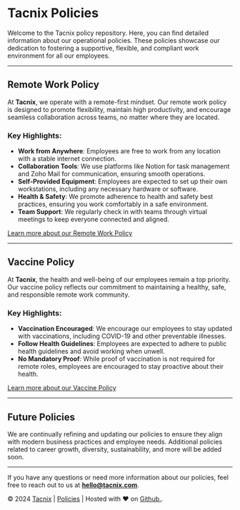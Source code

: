 # Tacnix Policies

Welcome to the Tacnix policy repository. Here, you can find detailed information about our operational policies. These policies showcase our dedication to fostering a supportive, flexible, and compliant work environment for all our employees.

---

## Remote Work Policy

At **Tacnix**, we operate with a remote-first mindset. Our remote work policy is designed to promote flexibility, maintain high productivity, and encourage seamless collaboration across teams, no matter where they are located.

### Key Highlights:
- **Work from Anywhere**: Employees are free to work from any location with a stable internet connection.
- **Collaboration Tools**: We use platforms like Notion for task management and Zoho Mail for communication, ensuring smooth operations.
- **Self-Provided Equipment**: Employees are expected to set up their own workstations, including any necessary hardware or software.
- **Health & Safety**: We promote adherence to health and safety best practices, ensuring you work comfortably in a safe environment.
- **Team Support**: We regularly check in with teams through virtual meetings to keep everyone connected and aligned.

[Learn more about our Remote Work Policy](https://www.tacnix.com/remote-policy)

---

## Vaccine Policy

At **Tacnix**, the health and well-being of our employees remain a top priority. Our vaccine policy reflects our commitment to maintaining a healthy, safe, and responsible remote work community.

### Key Highlights:
- **Vaccination Encouraged**: We encourage our employees to stay updated with vaccinations, including COVID-19 and other preventable illnesses.
- **Follow Health Guidelines**: Employees are expected to adhere to public health guidelines and avoid working when unwell.
- **No Mandatory Proof**: While proof of vaccination is not required for remote roles, employees are encouraged to stay proactive about their health.

[Learn more about our Vaccine Policy](https://www.tacnix.com/vaccine-policy)

---

## Future Policies

We are continually refining and updating our policies to ensure they align with modern business practices and employee needs. Additional policies related to career growth, diversity, sustainability, and more will be added soon.

---

If you have any questions or need more information about our policies, feel free to reach out to us at **hello@tacnix.com**.

&copy; 2024 [Tacnix](https://www.tacnix.com) | [Policies](https://www.tacnix.com/policies.md) | Hosted with &hearts; on <a target="_blank" rel="noopener" href="https://www.github.com" alt="Github">Github.</a>.
